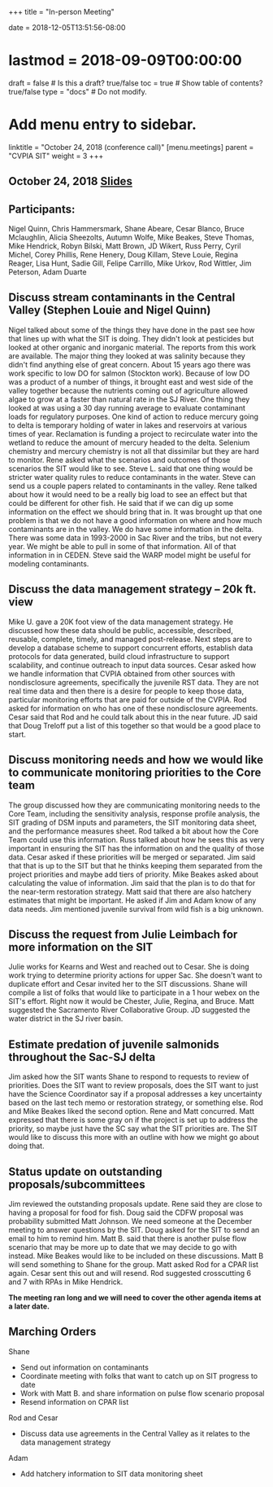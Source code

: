 +++
title = "In-person Meeting"

date = 2018-12-05T13:51:56-08:00
# lastmod = 2018-09-09T00:00:00

draft = false  # Is this a draft? true/false
toc = true  # Show table of contents? true/false
type = "docs"  # Do not modify.

# Add menu entry to sidebar.
linktitle = "October 24, 2018 (conference call)"
[menu.meetings]
  parent = "CVPIA SIT"
  weight = 3
+++

## October 24, 2018 [Slides](https://s3-us-west-2.amazonaws.com/cvpia-meeting-slides/October+24+2018+meeting.pdf)

## Participants:
Nigel Quinn, Chris Hammersmark, Shane Abeare, Cesar Blanco, Bruce Mclaughlin, Alicia Sheezolts, Autumn Wolfe, Mike Beakes, Steve Thomas, Mike Hendrick, Robyn Bilski, Matt Brown, JD Wikert, Russ Perry, Cyril Michel, Corey Phillis, Rene Henery, Doug Killam, Steve Louie, Regina Reager, Lisa Hunt, Sadie Gill, Felipe Carrillo, Mike Urkov, Rod Wittler, Jim Peterson, Adam Duarte

## Discuss stream contaminants in the Central Valley (Stephen Louie and Nigel Quinn)

Nigel talked about some of the things they have done in the past see how that lines up with what the SIT is doing. They didn&#39;t look at pesticides but looked at other organic and inorganic material. The reports from this work are available. The major thing they looked at was salinity because they didn&#39;t find anything else of great concern. About 15 years ago there was work specific to low DO for salmon (Stockton work). Because of low DO was a product of a number of things, it brought east and west side of the valley together because the nutrients coming out of agriculture allowed algae to grow at a faster than natural rate in the SJ River. One thing they looked at was using a 30 day running average to evaluate contaminant loads for regulatory purposes. One kind of action to reduce mercury going to delta is temporary holding of water in lakes and reservoirs at various times of year. Reclamation is funding a project to recirculate water into the wetland to reduce the amount of mercury headed to the delta.  Selenium chemistry and mercury chemistry is not all that dissimilar but they are hard to monitor. Rene asked what the scenarios and outcomes of those scenarios the SIT would like to see. Steve L. said that one thing would be stricter water quality rules to reduce contaminants in the water. Steve can send us a couple papers related to contaminants in the valley. Rene talked about how it would need to be a really big load to see an effect but that could be different for other fish. He said that if we can dig up some information on the effect we should bring that in. It was brought up that one problem is that we do not have a good information on where and how much contaminants are in the valley. We do have some information in the delta. There was some data in 1993-2000 in Sac River and the tribs, but not every year. We might be able to pull in some of that information. All of that information in in CEDEN. Steve said the WARP model might be useful for modeling contaminants.

## Discuss the data management strategy – 20k ft. view

Mike U. gave a 20K foot view of the data management strategy. He discussed how these data should be public, accessible, described, reusable, complete, timely, and managed post-release. Next steps are to develop a database scheme to support concurrent efforts, establish data protocols for data generated, build cloud infrastructure to support scalability, and continue outreach to input data sources. Cesar asked how we handle information that CVPIA obtained from other sources with nondisclosure agreements, specifically the juvenile RST data. They are not real time data and then there is a desire for people to keep those data, particular monitoring efforts that are paid for outside of the CVPIA. Rod asked for information on who has one of these nondisclosure agreements. Cesar said that Rod and he could talk about this in the near future. JD said that Doug Treloff put a list of this together so that would be a good place to start.

## Discuss monitoring needs and how we would like to communicate monitoring priorities to the Core team

The group discussed how they are communicating monitoring needs to the Core Team, including the sensitivity analysis, response profile analysis, the SIT grading of DSM inputs and parameters, the SIT monitoring data sheet, and the performance measures sheet. Rod talked a bit about how the Core Team could use this information. Russ talked about how he sees this as very important in ensuring the SIT has the information on and the quality of those data. Cesar asked if these priorities will be merged or separated. Jim said that that is up to the SIT but that he thinks keeping them separated from the project priorities and maybe add tiers of priority. Mike Beakes asked about calculating the value of information. Jim said that the plan is to do that for the near-term restoration strategy. Matt said that there are also hatchery estimates that might be important. He asked if Jim and Adam know of any data needs. Jim mentioned juvenile survival from wild fish is a big unknown.

## Discuss the request from Julie Leimbach for more information on the SIT

Julie works for Kearns and West and reached out to Cesar. She is doing work trying to determine priority actions for upper Sac. She doesn&#39;t want to duplicate effort and Cesar invited her to the SIT discussions. Shane will compile a list of folks that would like to participate in a 1 hour webex on the SIT&#39;s effort. Right now it would be Chester, Julie, Regina, and Bruce.  Matt suggested the Sacramento River Collaborative Group. JD suggested the water district in the SJ river basin.

## Estimate predation of juvenile salmonids throughout the Sac-SJ delta

Jim asked how the SIT wants Shane to respond to requests to review of priorities. Does the SIT want to review proposals, does the SIT want to just have the Science Coordinator say if a proposal addresses a key uncertainty based on the last tech memo or restoration strategy, or something else. Rod and Mike Beakes liked the second option. Rene and Matt concurred. Matt expressed that there is some gray on if the project is set up to address the priority, so maybe just have the SC say what the SIT priorities are. The SIT would like to discuss this more with an outline with how we might go about doing that.

## Status update on outstanding proposals/subcommittees

Jim reviewed the outstanding proposals update. Rene said they are close to having a proposal for food for fish. Doug said the CDFW proposal was probability submitted Matt Johnson. We need someone at the December meeting to answer questions by the SIT. Doug asked for the SIT to send an email to him to remind him. Matt B. said that there is another pulse flow scenario that may be more up to date that we may decide to go with instead. Mike Beakes would like to be included on these discussions. Matt B will send something to Shane for the group. Matt asked Rod for a CPAR list again. Cesar sent this out and will resend. Rod suggested crosscutting 6 and 7 with RPAs in Mike Hendrick.



**The meeting ran long and we will need to cover the other agenda items at a later date.**

## Marching Orders

Shane

- Send out information on contaminants
- Coordinate meeting with folks that want to catch up on SIT progress to date
- Work with Matt B. and share information on pulse flow scenario proposal
- Resend information on CPAR list

Rod and Cesar

- Discuss data use agreements in the Central Valley as it relates to the data management strategy

Adam

- Add hatchery information to SIT data monitoring sheet
